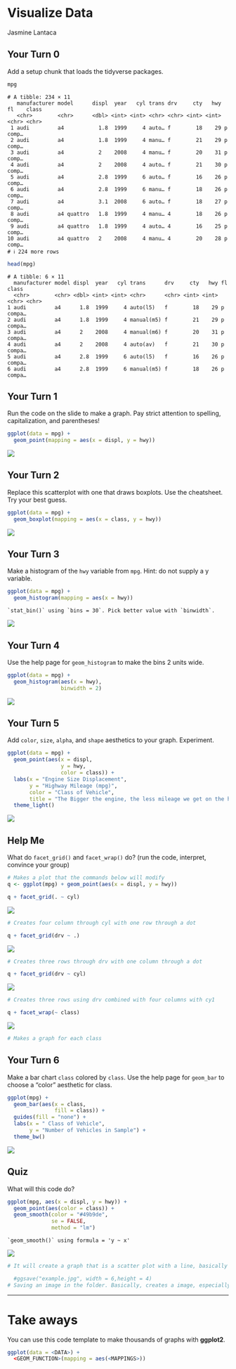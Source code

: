 # Visualize Data
Jasmine Lantaca

## Your Turn 0

Add a setup chunk that loads the tidyverse packages.

``` r
mpg
```

    # A tibble: 234 × 11
       manufacturer model      displ  year   cyl trans drv     cty   hwy fl    class
       <chr>        <chr>      <dbl> <int> <int> <chr> <chr> <int> <int> <chr> <chr>
     1 audi         a4           1.8  1999     4 auto… f        18    29 p     comp…
     2 audi         a4           1.8  1999     4 manu… f        21    29 p     comp…
     3 audi         a4           2    2008     4 manu… f        20    31 p     comp…
     4 audi         a4           2    2008     4 auto… f        21    30 p     comp…
     5 audi         a4           2.8  1999     6 auto… f        16    26 p     comp…
     6 audi         a4           2.8  1999     6 manu… f        18    26 p     comp…
     7 audi         a4           3.1  2008     6 auto… f        18    27 p     comp…
     8 audi         a4 quattro   1.8  1999     4 manu… 4        18    26 p     comp…
     9 audi         a4 quattro   1.8  1999     4 auto… 4        16    25 p     comp…
    10 audi         a4 quattro   2    2008     4 manu… 4        20    28 p     comp…
    # ℹ 224 more rows

``` r
head(mpg)
```

    # A tibble: 6 × 11
      manufacturer model displ  year   cyl trans      drv     cty   hwy fl    class 
      <chr>        <chr> <dbl> <int> <int> <chr>      <chr> <int> <int> <chr> <chr> 
    1 audi         a4      1.8  1999     4 auto(l5)   f        18    29 p     compa…
    2 audi         a4      1.8  1999     4 manual(m5) f        21    29 p     compa…
    3 audi         a4      2    2008     4 manual(m6) f        20    31 p     compa…
    4 audi         a4      2    2008     4 auto(av)   f        21    30 p     compa…
    5 audi         a4      2.8  1999     6 auto(l5)   f        16    26 p     compa…
    6 audi         a4      2.8  1999     6 manual(m5) f        18    26 p     compa…

## Your Turn 1

Run the code on the slide to make a graph. Pay strict attention to
spelling, capitalization, and parentheses!

``` r
ggplot(data = mpg) +
  geom_point(mapping = aes(x = displ, y = hwy))
```

![](Week-4-Visualize-Exercises_files/figure-commonmark/making%20graph-1.png)

## Your Turn 2

Replace this scatterplot with one that draws boxplots. Use the
cheatsheet. Try your best guess.

``` r
ggplot(data = mpg) +
  geom_boxplot(mapping = aes(x = class, y = hwy))
```

![](Week-4-Visualize-Exercises_files/figure-commonmark/making%20a%20boxplot-1.png)

## Your Turn 3

Make a histogram of the `hwy` variable from `mpg`. Hint: do not supply a
y variable.

``` r
ggplot(data = mpg) +
  geom_histogram(mapping = aes(x = hwy))
```

    `stat_bin()` using `bins = 30`. Pick better value with `binwidth`.

![](Week-4-Visualize-Exercises_files/figure-commonmark/making%20histogram-1.png)

## Your Turn 4

Use the help page for `geom_histogram` to make the bins 2 units wide.

``` r
ggplot(data = mpg) +
  geom_histogram(aes(x = hwy), 
                 binwidth = 2)
```

![](Week-4-Visualize-Exercises_files/figure-commonmark/binwidth%20added-1.png)

## Your Turn 5

Add `color`, `size`, `alpha`, and `shape` aesthetics to your graph.
Experiment.

``` r
ggplot(data = mpg) +
  geom_point(aes(x = displ, 
                 y = hwy,
                 color = class)) +
  labs(x = "Engine Size Displacement",
       y = "Highway Mileage (mpg)",
       color = "Class of Vehicle",
       title = "The Bigger the engine, the less mileage we get on the highway") +
  theme_light()
```

![](Week-4-Visualize-Exercises_files/figure-commonmark/adding%20more%20aesthetics-1.png)

## Help Me

What do `facet_grid()` and `facet_wrap()` do? (run the code, interpret,
convince your group)

``` r
# Makes a plot that the commands below will modify
q <- ggplot(mpg) + geom_point(aes(x = displ, y = hwy))

q + facet_grid(. ~ cyl)
```

![](Week-4-Visualize-Exercises_files/figure-commonmark/facets-1.png)

``` r
# Creates four column through cyl with one row through a dot

q + facet_grid(drv ~ .)
```

![](Week-4-Visualize-Exercises_files/figure-commonmark/facets-2.png)

``` r
# Creates three rows through drv with one column through a dot

q + facet_grid(drv ~ cyl)
```

![](Week-4-Visualize-Exercises_files/figure-commonmark/facets-3.png)

``` r
# Creates three rows using drv combined with four columns with cy1

q + facet_wrap(~ class)
```

![](Week-4-Visualize-Exercises_files/figure-commonmark/facets-4.png)

``` r
# Makes a graph for each class
```

## Your Turn 6

Make a bar chart `class` colored by `class`. Use the help page for
`geom_bar` to choose a “color” aesthetic for class.

``` r
ggplot(mpg) + 
  geom_bar(aes(x = class,
               fill = class)) +
  guides(fill = "none") +
  labs(x = " Class of Vehicle",
       y = "Number of Vehicles in Sample") +
  theme_bw()
```

![](Week-4-Visualize-Exercises_files/figure-commonmark/bargraph-1.png)

## Quiz

What will this code do?

``` r
ggplot(mpg, aes(x = displ, y = hwy)) + 
  geom_point(aes(color = class)) +
  geom_smooth(color = "#49b9de",
              se = FALSE,
              method = "lm") 
```

    `geom_smooth()` using formula = 'y ~ x'

![](Week-4-Visualize-Exercises_files/figure-commonmark/JPG%20of%20Graph-1.png)

``` r
# It will create a graph that is a scatter plot with a line, basically adding two geometries. 

  #ggsave("example.jpg", width = 6,height = 4)
# Saving an image in the folder. Basically, creates a image, especially a jpg image, of the given graph.
```

------------------------------------------------------------------------

# Take aways

You can use this code template to make thousands of graphs with
**ggplot2**.

``` r
ggplot(data = <DATA>) +
  <GEOM_FUNCTION>(mapping = aes(<MAPPINGS>))
```
